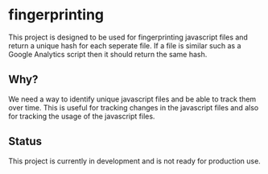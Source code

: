 # fingerprinting

This project is designed to be used for fingerprinting javascript files and return a unique hash for each seperate file. If a file is similar such as a Google Analytics script then it should return the same hash.

## Why?

We need a way to identify unique javascript files and be able to track them over time. This is useful for tracking changes in the javascript files and also for tracking the usage of the javascript files.

## Status

This project is currently in development and is not ready for production use.
